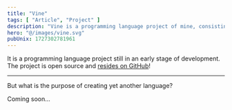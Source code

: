 ```yaml
---
title: "Vine"
tags: [ "Article", "Project" ]
description: "Vine is a programming language project of mine, consisting mainly of a compiler."
hero: "@/images/vine.svg"
pubUnix: 1727302781961
---
```


It is a programming language project still in an early stage of development. The project is open source
and <a href="https://github.com/Trombecher/vine" target="_blank">resides on GitHub</a>!

---

But what is the purpose of creating yet another language?

Coming soon...